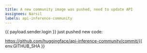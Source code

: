 ```yaml
---
title: A new community image was pushed, need to update API
assignees: Narsil
labels: api-inference-community
---
```

{{ payload.sender.login }} just pushed new code:

https://github.com/huggingface/api-inference-community/commit/{{ env.GITHUB_SHA }}

